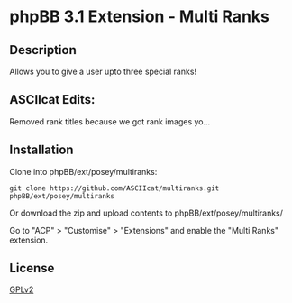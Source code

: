 # phpBB 3.1 Extension - Multi Ranks

## Description
Allows you to give a user upto three special ranks!

## ASCIIcat Edits:
Removed rank titles because we got rank images yo...

## Installation

Clone into phpBB/ext/posey/multiranks:

    git clone https://github.com/ASCIIcat/multiranks.git phpBB/ext/posey/multiranks
	
Or download the zip and upload contents to phpBB/ext/posey/multiranks/

Go to "ACP" > "Customise" > "Extensions" and enable the "Multi Ranks" extension.

## License

[GPLv2](license.txt)
